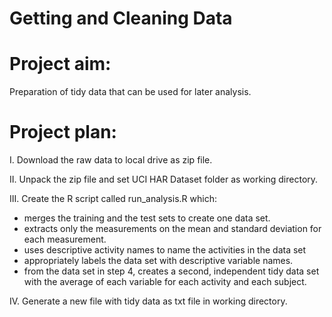 # Getting and Cleaning Data

# Project aim:

Preparation of tidy data that can be used for later analysis.

# Project plan:

I. Download the raw data to local drive as zip file. 

II. Unpack the zip file and set UCI HAR Dataset folder as working directory.

III. Create the R script called run_analysis.R which:
- merges the training and the test sets to create one data set.
- extracts only the measurements on the mean and standard deviation for each measurement.
- uses descriptive activity names to name the activities in the data set
- appropriately labels the data set with descriptive variable names.
- from the data set in step 4, creates a second, independent tidy data set with the average of each variable for each activity and each subject.

IV. Generate a new file with tidy data as txt file in working directory.

